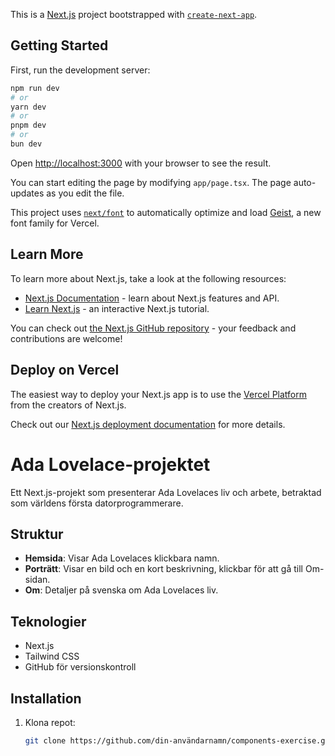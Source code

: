 This is a [Next.js](https://nextjs.org) project bootstrapped with [`create-next-app`](https://nextjs.org/docs/app/api-reference/cli/create-next-app).

## Getting Started

First, run the development server:

```bash
npm run dev
# or
yarn dev
# or
pnpm dev
# or
bun dev
```

Open [http://localhost:3000](http://localhost:3000) with your browser to see the result.

You can start editing the page by modifying `app/page.tsx`. The page auto-updates as you edit the file.

This project uses [`next/font`](https://nextjs.org/docs/app/building-your-application/optimizing/fonts) to automatically optimize and load [Geist](https://vercel.com/font), a new font family for Vercel.

## Learn More

To learn more about Next.js, take a look at the following resources:

- [Next.js Documentation](https://nextjs.org/docs) - learn about Next.js features and API.
- [Learn Next.js](https://nextjs.org/learn) - an interactive Next.js tutorial.

You can check out [the Next.js GitHub repository](https://github.com/vercel/next.js) - your feedback and contributions are welcome!

## Deploy on Vercel

The easiest way to deploy your Next.js app is to use the [Vercel Platform](https://vercel.com/new?utm_medium=default-template&filter=next.js&utm_source=create-next-app&utm_campaign=create-next-app-readme) from the creators of Next.js.

Check out our [Next.js deployment documentation](https://nextjs.org/docs/app/building-your-application/deploying) for more details.


# Ada Lovelace-projektet

Ett Next.js-projekt som presenterar Ada Lovelaces liv och arbete, betraktad som världens första datorprogrammerare.

## Struktur
- **Hemsida**: Visar Ada Lovelaces klickbara namn.
- **Porträtt**: Visar en bild och en kort beskrivning, klickbar för att gå till Om-sidan.
- **Om**: Detaljer på svenska om Ada Lovelaces liv.

## Teknologier
- Next.js
- Tailwind CSS
- GitHub för versionskontroll

## Installation
1. Klona repot:
   ```bash
   git clone https://github.com/din-användarnamn/components-exercise.git